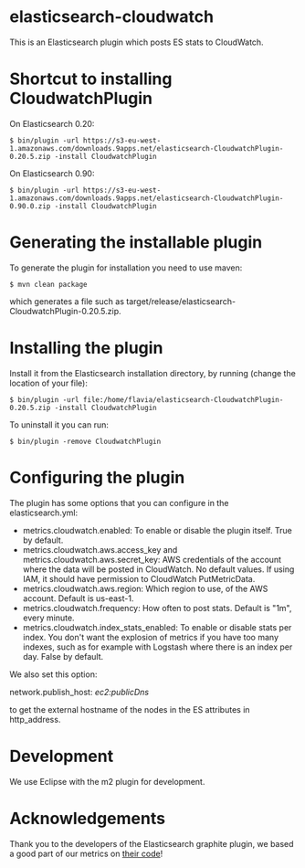 elasticsearch-cloudwatch
========================

This is an Elasticsearch plugin which posts ES stats to CloudWatch.

# Shortcut to installing CloudwatchPlugin

On Elasticsearch 0.20:

    $ bin/plugin -url https://s3-eu-west-1.amazonaws.com/downloads.9apps.net/elasticsearch-CloudwatchPlugin-0.20.5.zip -install CloudwatchPlugin

On Elasticsearch 0.90:
    
    $ bin/plugin -url https://s3-eu-west-1.amazonaws.com/downloads.9apps.net/elasticsearch-CloudwatchPlugin-0.90.0.zip -install CloudwatchPlugin

# Generating the installable plugin

To generate the plugin for installation you need to use maven:

    $ mvn clean package

which generates a file such as target/release/elasticsearch-CloudwatchPlugin-0.20.5.zip.

# Installing the plugin

Install it from the Elasticsearch installation directory, by running (change the location of your file):

    $ bin/plugin -url file:/home/flavia/elasticsearch-CloudwatchPlugin-0.20.5.zip -install CloudwatchPlugin

To uninstall it you can run:

    $ bin/plugin -remove CloudwatchPlugin

# Configuring the plugin

The plugin has some options that you can configure in the elasticsearch.yml:

  * metrics.cloudwatch.enabled: To enable or disable the plugin itself. True by default.
  * metrics.cloudwatch.aws.access_key and metrics.cloudwatch.aws.secret_key: AWS credentials of the account where the data will be posted in CloudWatch. No default values. If using IAM, it should have permission to CloudWatch PutMetricData.
  * metrics.cloudwatch.aws.region: Which region to use, of the AWS account. Default is us-east-1.
  * metrics.cloudwatch.frequency: How often to post stats. Default is "1m", every minute.
  * metrics.cloudwatch.index_stats_enabled: To enable or disable stats per index. You don't want the explosion of metrics if you have too many indexes, such as for example with Logstash where there is an index per day. False by default.

We also set this option:

network.publish_host: _ec2:publicDns_

to get the external hostname of the nodes in the ES attributes in http_address.

# Development

We use Eclipse with the m2 plugin for development.

# Acknowledgements

Thank you to the developers of the Elasticsearch graphite plugin, we based a good part of our metrics on [their code](https://github.com/spinscale/elasticsearch-graphite-plugin)!

